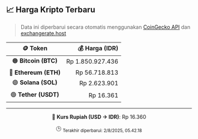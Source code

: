 

<!-- HARGA_KRIPTO -->
## 📈 Harga Kripto Terbaru

> Data ini diperbarui secara otomatis menggunakan [CoinGecko API](https://www.coingecko.com/) dan [exchangerate.host](https://exchangerate.host/)

<div align="center">

| 🪙 Token | 💰 Harga (IDR) |
|:------:|---------------:|
| 🟠 **Bitcoin (BTC)**   | Rp 1.850.927.436 |
| 🔵 **Ethereum (ETH)**  | Rp 56.718.813 |
| 🟣 **Solana (SOL)**    | Rp 2.623.901 |
| 🟢 **Tether (USDT)**   | Rp 16.361 |

---

💱 **Kurs Rupiah (USD → IDR)**: Rp 16.360

🕒 <sub>Terakhir diperbarui: 2/8/2025, 05.42.18</sub>

</div>
<!-- /HARGA_KRIPTO -->